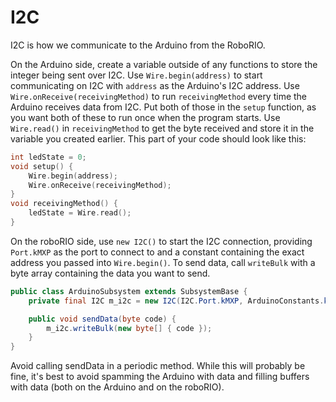 # I2C

I2C is how we communicate to the Arduino from the RoboRIO.

On the Arduino side, create a variable outside of any functions to store the integer being sent over I2C. Use `Wire.begin(address)` to start communicating on I2C with `address` as the Arduino's I2C address. Use `Wire.onReceive(receivingMethod)` to run `receivingMethod` every time the Arduino receives data from I2C. Put both of those in the `setup` function, as you want both of these to run once when the program starts. Use `Wire.read()` in `receivingMethod` to get the byte received and store it in the variable you created earlier. This part of your code should look like this:

```c++
int ledState = 0;
void setup() {
	Wire.begin(address);
	Wire.onReceive(receivingMethod);
}
void receivingMethod() {
	ledState = Wire.read();
}
```

On the roboRIO side, use `new I2C()` to start the I2C connection, providing `Port.kMXP` as the port to connect to and a constant containing the exact address you passed into `Wire.begin()`. To send data, call `writeBulk` with a byte array containing the data you want to send.

```java
public class ArduinoSubsystem extends SubsystemBase {
	private final I2C m_i2c = new I2C(I2C.Port.kMXP, ArduinoConstants.kAddress);

	public void sendData(byte code) {
		m_i2c.writeBulk(new byte[] { code });
	}
}
```

Avoid calling sendData in a periodic method. While this will probably be fine, it's best to avoid spamming the Arduino with data and filling buffers with data (both on the Arduino and on the roboRIO).
